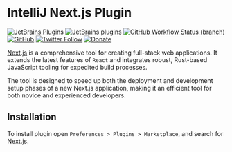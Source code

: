 # IntelliJ Next.js Plugin

[![JetBrains Plugins](https://img.shields.io/jetbrains/plugin/v/18604-nextjs)](https://plugins.jetbrains.com/plugin/18604-nextjs)
[![JetBrains plugins](https://img.shields.io/jetbrains/plugin/d/18604-nextjs)](https://plugins.jetbrains.com/plugin/18604-nextjs/versions)
[![GitHub Workflow Status (branch)](https://img.shields.io/github/actions/workflow/status/nekofar/intellij-nextjs/build.yml)](https://github.com/nekofar/intellij-nextjs/actions/workflows/build.yml)
[![GitHub](https://img.shields.io/github/license/nekofar/intellij-nextjs)](https://github.com/nekofar/intellij-nextjs/blob/master/LICENSE)
[![Twitter Follow](https://img.shields.io/badge/follow-%40nekofar-1DA1F2?logo=twitter&style=flat)](https://twitter.com/nekofar)
[![Donate](https://img.shields.io/badge/donate-nekofar.crypto-a2b9bc?logo=ko-fi&logoColor=white)](https://ud.me/nekofar.crypto)


<!-- Plugin description -->
[Next.js](https://nextjs.org) is a comprehensive tool for creating full-stack web applications. It extends the latest features of `React` and integrates robust, Rust-based JavaScript tooling for expedited build processes.

The tool is designed to speed up both the deployment and development setup phases of a new Next.js application, making it an efficient tool for both novice and experienced developers.

<!-- Plugin description end -->

## Installation

To install plugin open `Preferences > Plugins > Marketplace`, and search for Next.js.
